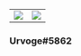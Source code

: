 <table>
    <tr>
        <td align="center">
            <img align="center" src="https://github-readme-stats.vercel.app/api?username=Urvoge&show_icons=true&theme=github_dark&hide_border=true"/>
        </td>
        <td align="center">
            <img align="center" src="https://github-readme-stats.vercel.app/api/top-langs/?username=Urvoge&layout=compact&theme=github_dark&hide_border=true"/>
        </td>
    </tr>
</table>

### Urvoge#5862
